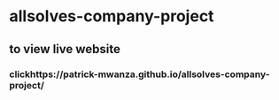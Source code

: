 # allsolves-company-project
## to view live website
### clickhttps://patrick-mwanza.github.io/allsolves-company-project/
